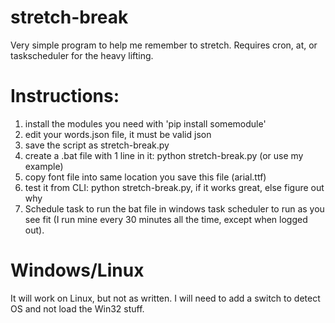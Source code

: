 # stretch-break

Very simple program to help me remember to stretch.  Requires cron, at, or taskscheduler for the heavy lifting.

# Instructions:

1. install the modules you need with 'pip install somemodule'
2. edit your words.json file, it must be valid json
3. save the script as stretch-break.py
4. create a .bat file with 1 line in it:  python stretch-break.py (or use my example)
5. copy font file into same location you save this file (arial.ttf)
6. test it from CLI:  python stretch-break.py, if it works great, else figure out why
7. Schedule task to run the bat file in windows task scheduler to run as you see fit (I run mine every 30 minutes all the time, except when logged out).

# Windows/Linux

It will work on Linux, but not as written.   I will need to add a switch to detect OS and not load the Win32 stuff.



